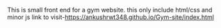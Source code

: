 This is small front end for a gym website.
this only include html/css and minor js
link to visit-https://ankushrwt348.github.io/Gym-site/index.html
